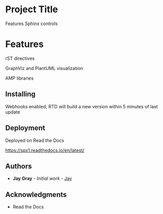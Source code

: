 # Project Title

Features Sphinx controls

# Features

rST directives

GraphViz and PlantUML visualization

AMP libraries

## Installing

Webhooks enabled; RTD will build a new version within 5 minutes of last update

## Deployment

Deployed on Read the Docs

https://spx1.readthedocs.io/en/latest/

## Authors

* **Jay Gray** - *Initial work* - [Jay](https://github.com/jaygray0919)

## Acknowledgments

* Read the Docs
